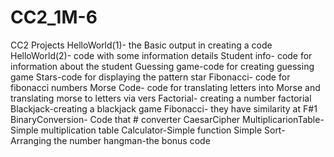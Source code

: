 # CC2_1M-6
CC2 Projects
HelloWorld(1)- the Basic output in creating a code
HelloWorld(2)- code with some information details
Student info- code for information about the student
Guessing game-code for creating guessing game
Stars-code for displaying the pattern star
Fibonacci- code for fibonacci numbers
Morse Code- code for translating letters into Morse and translating morse to letters via vers
Factorial- creating a number factorial
Blackjack-creating a blackjack game
Fibonacci- they have similarity at F#1
BinaryConversion- Code that # converter
CaesarCipher
MultiplicarionTable- Simple multiplication table
Calculator-Simple function
Simple Sort- Arranging the number
hangman-the bonus code 
